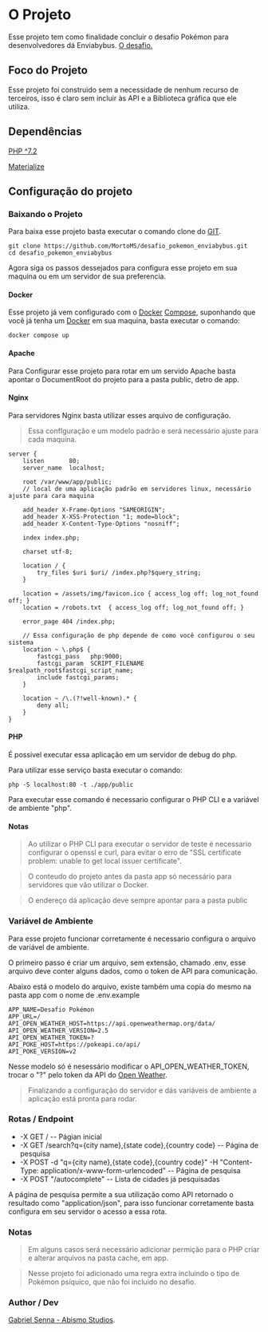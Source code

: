 # O Projeto

Esse projeto tem como finalidade concluir o desafio Pokémon para desenvolvedores dá Enviabybus.
[O desafio.](https://gitlab.com/enviabybus/weather-pokemon-test/-/tree/master/developer)

## Foco do Projeto

Esse projeto foi construido sem a necessidade de nenhum recurso de terceiros, 
isso é claro sem incluir às API e a Biblioteca gráfica que ele utiliza.


## Dependências

[PHP ^7.2](https://www.php.net) 

[Materialize](https://materializecss.com)

## Configuração do projeto


### Baixando o Projeto

Para baixa esse projeto basta executar o comando clone do [GIT](https://git-scm.com).

```
git clone https://github.com/MortoMS/desafio_pokemon_enviabybus.git
cd desafio_pokemon_enviabybus
```

Agora siga os passos dessejados para configura esse projeto em sua maquina ou em um servidor de sua preferencia.

#### Docker

Esse projeto já vem configurado com o [Docker](https://www.docker.com) [Compose](https://docs.docker.com/compose/), suponhando que você já tenha um [Docker](https://www.docker.com) em sua maquina, basta executar o comando: 

```
docker compose up
```

#### Apache

Para Configurar esse projeto para rotar em um servido Apache basta apontar o DocumentRoot do projeto para a pasta public, detro de app.

#### Nginx

Para servidores Nginx basta utilizar esses arquivo de configuração.

> Essa confIguração e um modelo padrão e será necessário ajuste para cada maquina.

```
server {
    listen       80;
    server_name  localhost;

	root /var/www/app/public; 
    // local de uma aplicação padrão em servidores linux, necessário ajuste para cara maquina

    add_header X-Frame-Options "SAMEORIGIN";
    add_header X-XSS-Protection "1; mode=block";
    add_header X-Content-Type-Options "nosniff";

    index index.php;

    charset utf-8;

    location / {
        try_files $uri $uri/ /index.php?$query_string;
    }

    location = /assets/img/favicon.ico { access_log off; log_not_found off; }
    location = /robots.txt  { access_log off; log_not_found off; }

    error_page 404 /index.php;

    // Essa configuração de php depende de como você configurou o seu sistema
    location ~ \.php$ {
        fastcgi_pass   php:9000;
        fastcgi_param  SCRIPT_FILENAME $realpath_root$fastcgi_script_name;
        include fastcgi_params;
    }

    location ~ /\.(?!well-known).* {
        deny all;
    }
}
```

#### PHP

É possivel executar essa aplicação em um servidor de debug do php.

Para utilizar esse serviço basta executar o comando:

```
php -S localhost:80 -t ./app/public
```

Para executar esse comando é necessario configurar o PHP CLI e a variável de ambiente "php".

#### Notas

> Ao utilizar o PHP CLI para executar o servidor de teste é necessario configurar o openssl e curl, para evitar o erro de "SSL certificate problem: unable to get local issuer certificate".

> O conteudo do projeto antes da pasta app só necessário para servidores que vão utilizar o Docker.

> O endereço dá aplicação deve sempre apontar para a pasta public


### Variável de Ambiente

Para esse projeto funcionar corretamente é necessario configura o arquivo de variável de ambiente.

O primeiro passo é criar um arquivo, sem extensão, chamado .env, esse arquivo deve conter alguns dados, como o token de API para comunicação.

Abaixo está o modelo do arquivo, existe também uma copia do mesmo na pasta app com o nome de .env.example

```
APP_NAME=Desafio Pokémon
APP_URL=/
API_OPEN_WEATHER_HOST=https://api.openweathermap.org/data/
API_OPEN_WEATHER_VERSION=2.5
API_OPEN_WEATHER_TOKEN=?
API_POKE_HOST=https://pokeapi.co/api/
API_POKE_VERSION=v2
```

Nesse modelo só é nesessário modificar o API_OPEN_WEATHER_TOKEN, trocar o "?" pelo token da API do [Open Weather](openweathermap.org/api). 

> Finalizando a configuração do servidor e dás variáveis de ambiente a aplicação está pronta para rodar.

### Rotas / Endpoint

- -X GET / -- Págian inicial
- -X GET /search?q={city name},{state code},{country code} -- Página de pesquisa
- -X POST -d "q={city name},{state code},{country code}" -H "Content-Type: application/x-www-form-urlencoded" -- Página de pesquisa
- -X POST "/autocomplete" -- Lista de cidades já pesquisadas

A página de pesquisa permite a sua utilização como API retornado o resultado como 
"application/json", para isso funcionar corretamente basta configura em seu servidor o acesso a essa rota.

### Notas

> Em alguns casos será necessário adicionar permição para o PHP criar e alterar arquivos na pasta cache, em app.

> Nesse projeto foi adicionado uma regra extra incluindo o tipo de Pokémon psíquico, que não foi incluido no desafio.

### Author / Dev
[Gabriel Senna - Abismo Studios](https://abismostudios.com/). 
